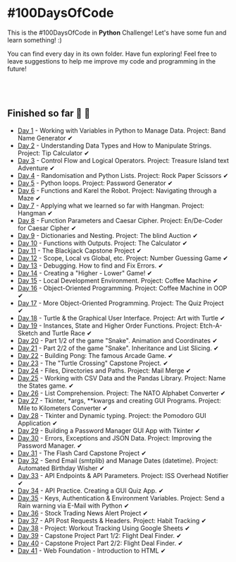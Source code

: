 # #100DaysOfCode

This is the #100DaysOfCode in **Python** Challenge! Let's have some fun and learn something! :)

You can find every day in its own folder. Have fun exploring! Feel free to leave suggestions to help me improve my code and programming in the future!
<br/>
<br/>
<br/>
<br/>
## Finished so far 🥳 🎊
- [Day 1](https://github.com/Ma-Ko-dev/100DaysOfCode/tree/main/Day%20001) - Working with Variables in Python to Manage Data. Project: Band Name Generator ✔
- [Day 2](https://github.com/Ma-Ko-dev/100DaysOfCode/tree/main/Day%20002) - Understanding Data Types and How to Manipulate Strings. Project: Tip Calculator ✔
- [Day 3](https://github.com/Ma-Ko-dev/100DaysOfCode/tree/main/Day%20003) - Control Flow and Logical Operators. Project: Treasure Island text Adventure ✔
- [Day 4](https://github.com/Ma-Ko-dev/100DaysOfCode/tree/main/Day%20004) - Randomisation and Python Lists. Project: Rock Paper Scissors ✔
- [Day 5](https://github.com/Ma-Ko-dev/100DaysOfCode/tree/main/Day%20005) - Python loops. Project: Password Generator ✔
- [Day 6](https://github.com/Ma-Ko-dev/100DaysOfCode/tree/main/Day%20006) - Functions and Karel the Robot. Project: Navigating through a Maze ✔
- [Day 7](https://github.com/Ma-Ko-dev/100DaysOfCode/tree/main/Day%20007) - Applying what we learned so far with Hangman. Project: Hangman ✔
- [Day 8](https://github.com/Ma-Ko-dev/100DaysOfCode/tree/main/Day%20008) - Function Parameters and Caesar Cipher. Project: En/De-Coder for Caesar Cipher ✔
- [Day 9](https://github.com/Ma-Ko-dev/100DaysOfCode/tree/main/Day%20009) - Dictionaries and Nesting. Project: The blind Auction  ✔
- [Day 10](https://github.com/Ma-Ko-dev/100DaysOfCode/tree/main/Day%20010) - Functions with Outputs. Project: The Calculator ✔
- [Day 11](https://github.com/Ma-Ko-dev/100DaysOfCode/tree/main/Day%20011) - The Blackjack Capstone Project ✔
- [Day 12](https://github.com/Ma-Ko-dev/100DaysOfCode/tree/main/Day%20012) - Scope, Local vs Global, etc. Project: Number Guessing Game ✔
- [Day 13](https://github.com/Ma-Ko-dev/100DaysOfCode/tree/main/Day%20013) - Debugging. How to find and Fix Errors. ✔
- [Day 14](https://github.com/Ma-Ko-dev/100DaysOfCode/tree/main/Day%20014) - Creating a "Higher - Lower" Game! ✔
- [Day 15](https://github.com/Ma-Ko-dev/100DaysOfCode/tree/main/Day%20015) - Local Development Environment. Project: Coffee Machine ✔
- [Day 16](https://github.com/Ma-Ko-dev/100DaysOfCode/tree/main/Day%20016) - Object-Oriented Programming. Project: Coffee Machine in OOP ✔
- [Day 17](https://github.com/Ma-Ko-dev/100DaysOfCode/tree/main/Day%20017) - More Object-Oriented Programming. Project: The Quiz Project ✔
- [Day 18](https://github.com/Ma-Ko-dev/100DaysOfCode/tree/main/Day%20018) - Turtle & the Graphical User Interface. Project: Art with Turtle ✔
- [Day 19](https://github.com/Ma-Ko-dev/100DaysOfCode/tree/main/Day%20019) - Instances, State and Higher Order Functions. Project: Etch-A-Sketch and Turtle Race ✔
- [Day 20](https://github.com/Ma-Ko-dev/100DaysOfCode/tree/main/Day%20020) - Part 1/2 of the game "Snake". Animation and Coordinates ✔
- [Day 21](https://github.com/Ma-Ko-dev/100DaysOfCode/tree/main/Day%20021) - Part 2/2 of the game "Snake". Inheritance and List Slicing. ✔
- [Day 22](https://github.com/Ma-Ko-dev/100DaysOfCode/tree/main/Day%20022) - Building Pong: The famous Arcade Game. ✔
- [Day 23](https://github.com/Ma-Ko-dev/100DaysOfCode/tree/main/Day%20023) - The "Turtle Crossing" Capstone Project. ✔
- [Day 24](https://github.com/Ma-Ko-dev/100DaysOfCode/tree/main/Day%20024) - Files, Directories and Paths. Project: Mail Merge ✔
- [Day 25](https://github.com/Ma-Ko-dev/100DaysOfCode/tree/main/Day%20025) - Working with CSV Data and the Pandas Library. Project: Name the States game. ✔
- [Day 26](https://github.com/Ma-Ko-dev/100DaysOfCode/tree/main/Day%20026) - List Comprehension. Project: The NATO Alphabet Converter ✔
- [Day 27](https://github.com/Ma-Ko-dev/100DaysOfCode/tree/main/Day%20027) - Tkinter, *args, **kwargs and creating GUI Programs. Project: Mile to Kilometers Converter ✔
- [Day 28](https://github.com/Ma-Ko-dev/100DaysOfCode/tree/main/Day%20028) - Tkinter and Dynamic typing. Project: the Pomodoro GUI Application ✔
- [Day 29](https://github.com/Ma-Ko-dev/100DaysOfCode/tree/main/Day%20029) - Building a Password Manager GUI App with Tkinter ✔
- [Day 30](https://github.com/Ma-Ko-dev/100DaysOfCode/tree/main/Day%20030) - Errors, Exceptions and JSON Data. Project: Improving the Password Manager. ✔
- [Day 31](https://github.com/Ma-Ko-dev/100DaysOfCode/tree/main/Day%20031) - The Flash Card Capstone Project ✔
- [Day 32](https://github.com/Ma-Ko-dev/100DaysOfCode/tree/main/Day%20032) - Send Email (smtplib) and Manage Dates (datetime). Project: Automated Birthday Wisher ✔
- [Day 33](https://github.com/Ma-Ko-dev/100DaysOfCode/tree/main/Day%20033) - API Endpoints & API Parameters. Project: ISS Overhead Notifier ✔
- [Day 34](https://github.com/Ma-Ko-dev/100DaysOfCode/tree/main/Day%20034) - API Practice. Creating a GUI Quiz App. ✔
- [Day 35](https://github.com/Ma-Ko-dev/100DaysOfCode/tree/main/Day%20035) - Keys, Authentication & Environment Variables. Project: Send a Rain warning via E-Mail with Python ✔
- [Day 36](https://github.com/Ma-Ko-dev/100DaysOfCode/tree/main/Day%20036) - Stock Trading News Alert Project ✔
- [Day 37](https://github.com/Ma-Ko-dev/100DaysOfCode/tree/main/Day%20037) - API Post Requests & Headers. Project: Habit Tracking ✔
- [Day 38](https://github.com/Ma-Ko-dev/100DaysOfCode/tree/main/Day%20038) - Project: Workout Tracking Using Google Sheets ✔
- [Day 39](https://github.com/Ma-Ko-dev/100DaysOfCode/tree/main/Day%20039) - Capstone Project Part 1/2: Flight Deal Finder. ✔
- [Day 40](https://github.com/Ma-Ko-dev/100DaysOfCode/tree/main/Day%20040) - Capstone Project Part 2/2: Flight Deal Finder. ✔
- [Day 41](https://github.com/Ma-Ko-dev/100DaysOfCode/tree/main/Day%20041) - Web Foundation - Introduction to HTML ✔